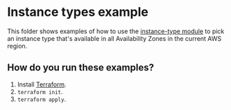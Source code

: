 # Instance types example

This folder shows examples of how to use the [instance-type module](https://github.com/terraform-modules-krish/terraform-aws-utilities/blob/v0.3.0/modules/instance-type) to pick an instance type
that's available in all Availability Zones in the current AWS region.




## How do you run these examples?

1. Install [Terraform](https://www.terraform.io/).
1. `terraform init`.
1. `terraform apply`.




